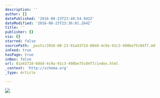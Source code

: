 ```yaml
---
description: ''
author: []
datePublished: '2016-08-23T23:40:54.942Z'
dateModified: '2016-08-23T23:36:01.264Z'
title: ''
publisher: {}
via: {}
starred: false
sourcePath: _posts/2016-08-23-01a4372d-68dd-4c9a-91c3-498be75c04f7.md
inFeed: true
hasPage: true
inNav: false
url: 01a4372d-68dd-4c9a-91c3-498be75c04f7/index.html
_context: 'http://schema.org'
_type: Article

---
```

![](https://the-grid-user-content.s3-us-west-2.amazonaws.com/e6b554ef-da2f-4d5c-bf92-bc100baead9e.jpg)